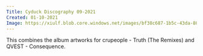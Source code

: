 ```yaml
---
Title: Cyduck Discography 09-2021
Created: 01-10-2021
Image: https://xiulf.blob.core.windows.net/images/bf38c687-1b5c-43da-80f0-f42efff03505
---
```


This combines the album artworks for crupeople - Truth (The Remixes) and QVEST - Consequence.
